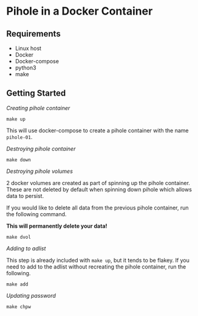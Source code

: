 # Pihole in a Docker Container

## Requirements
- Linux host
- Docker
- Docker-compose
- python3
- make

## Getting Started
*Creating pihole container*
```
make up
```
This will use docker-compose to create a pihole container with the name `pihole-01`.


*Destroying pihole container*
```
make down
```

*Destroying pihole volumes*

2 docker volumes are created as part of spinning up the pihole container. These are not deleted by default when spinning down pihole which allows data to persist.

If you would like to delete all data from the previous pihole container, run the following command. 

**This will permanently delete your data!**
```
make dvol
```
*Adding to adlist*

This step is already included with `make up`, but it tends to be flakey. If you need to add to the adlist without recreating the pihole container, run the following.
```
make add
```
*Updating password*
```
make chpw
```
